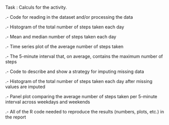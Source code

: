
   Task : Calculs for the activity.

.- Code for reading in the dataset and/or processing the data

.- Histogram of the total number of steps taken each day

.- Mean and median number of steps taken each day

.- Time series plot of the average number of steps taken

.- The 5-minute interval that, on average, contains the maximum number of steps

.- Code to describe and show a strategy for imputing missing data

.- Histogram of the total number of steps taken each day after missing values are imputed

.- Panel plot comparing the average number of steps taken per 5-minute interval across weekdays and weekends

.- All of the R code needed to reproduce the results (numbers, plots, etc.) in the report